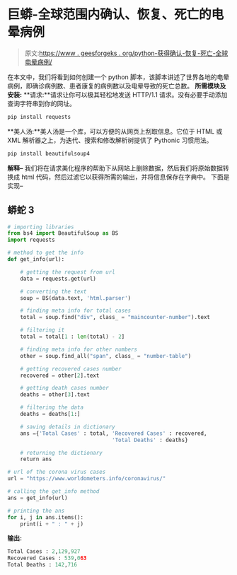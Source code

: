 # 巨蟒-全球范围内确认、恢复、死亡的电晕病例

> 原文:[https://www . geesforgeks . org/python-获得确认-恢复-死亡-全球电晕病例/](https://www.geeksforgeeks.org/python-get-confirmed-recovered-deaths-cases-of-corona-around-the-globe/)

在本文中，我们将看到如何创建一个 python 脚本，该脚本讲述了世界各地的电晕病例，即确诊病例数、患者康复的病例数以及电晕导致的死亡总数。
**所需模块及安装:**
**请求:**请求让你可以极其轻松地发送 HTTP/1.1 请求。没有必要手动添加查询字符串到你的网址。

```py
pip install requests
```

**美人汤:**美人汤是一个库，可以方便的从网页上刮取信息。它位于 HTML 或 XML 解析器之上，为迭代、搜索和修改解析树提供了 Pythonic 习惯用法。

```py
pip install beautifulsoup4
```

**解释–**
我们将在请求美化程序的帮助下从网站上删除数据，然后我们将原始数据转换成 html 代码，然后过滤它以获得所需的输出，并将信息保存在字典中。
下面是实现–

## 蟒蛇 3

```py
# importing libraries
from bs4 import BeautifulSoup as BS
import requests

# method to get the info
def get_info(url):

    # getting the request from url
    data = requests.get(url)

    # converting the text
    soup = BS(data.text, 'html.parser')

    # finding meta info for total cases
    total = soup.find("div", class_ = "maincounter-number").text

    # filtering it
    total = total[1 : len(total) - 2]

    # finding meta info for other numbers
    other = soup.find_all("span", class_ = "number-table")

    # getting recovered cases number
    recovered = other[2].text

    # getting death cases number
    deaths = other[3].text

    # filtering the data
    deaths = deaths[1:]

    # saving details in dictionary
    ans ={'Total Cases' : total, 'Recovered Cases' : recovered,
                                 'Total Deaths' : deaths}

    # returning the dictionary
    return ans

# url of the corona virus cases
url = "https://www.worldometers.info/coronavirus/"

# calling the get_info method
ans = get_info(url)

# printing the ans
for i, j in ans.items():
    print(i + " : " + j)
```

**输出:**

```py
Total Cases : 2,129,927
Recovered Cases : 539,063
Total Deaths : 142,716
```